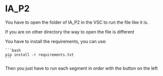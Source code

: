 # IA_P2

You have to open the folder of IA_P2 in the VSC to run the file like it is.

If you are on other directory the way to open the file is different 

You have to install the requirements, you can use:
    
    ```bash
    pip install -r requirements.txt
    ```

Then you just have to run each segment in order with the button on the left    
